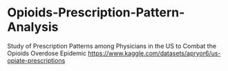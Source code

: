 # Opioids-Prescription-Pattern-Analysis
Study of Prescription Patterns among Physicians in the US to Combat the Opioids Overdose Epidemic
https://www.kaggle.com/datasets/apryor6/us-opiate-prescriptions 
